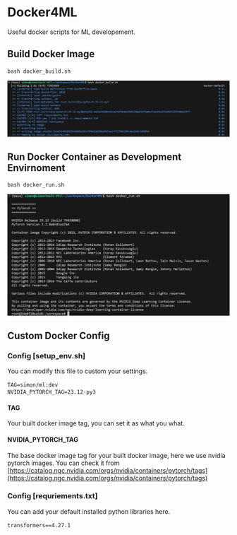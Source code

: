 # Docker4ML
Useful docker scripts for ML developement.

## Build Docker Image

```
bash docker_build.sh
```

![build_docker](build_docker.png)


## Run Docker Container as Development Envirnoment

```
bash docker_run.sh
```

![run_docker](run_docker.png)


## Custom Docker Config

### Config [setup_env.sh]
You can modify this file to custom your settings.

```
TAG=simon/ml:dev
NVIDIA_PYTORCH_TAG=23.12-py3
```

#### TAG
Your built docker image tag, you can set it as what you what.

#### NVIDIA_PYTORCH_TAG
The base docker image tag for your built docker image, here we use nvidia pytorch images.
You can check it from [https://catalog.ngc.nvidia.com/orgs/nvidia/containers/pytorch/tags](https://catalog.ngc.nvidia.com/orgs/nvidia/containers/pytorch/tags)


### Config [requriements.txt]

You can add your default installed python libraries here.

```
transformers==4.27.1
```
